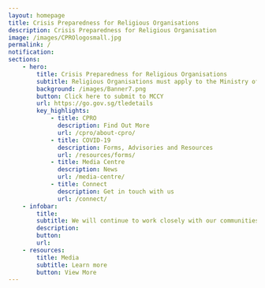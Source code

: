 ```yaml
---
layout: homepage
title: Crisis Preparedness for Religious Organisations
description: Crisis Preparedness for Religious Organisation
image: /images/CPROlogosmall.jpg
permalink: /
notification:
sections:
    - hero:
        title: Crisis Preparedness for Religious Organisations
        subtitle: Religious Organisations must apply to the Ministry of Trade and Industry for a [Time-Limited Exemption (TLE)](https://covid.gobusiness.gov.sg/) one day prior to proceeding with permitted on-site activities and must inform MCCY of these applications. 
        background: /images/Banner7.png
        button: Click here to submit to MCCY
        url: https://go.gov.sg/tledetails
        key_highlights:
            - title: CPRO
              description: Find Out More
              url: /cpro/about-cpro/
            - title: COVID-19
              description: Forms, Advisories and Resources
              url: /resources/forms/
            - title: Media Centre
              description: News
              url: /media-centre/
            - title: Connect
              description: Get in touch with us
              url: /connect/
    - infobar:
        title:
        subtitle: We will continue to work closely with our communities to keep Singapore and our people safe. To protect everyone’s well-being, we urge our congregants to work with their religious leaders in implementing the precautionary measures advised by MOH and MCCY. By supporting each other in these challenging times and exercising social responsibility, we can overcome COVID-19, and emerge even stronger and more resilient. - Statement in support of staying united against COVID-19, National Steering Committee on Racial and Religious Harmony, 25 March 2020 
        description: 
        button:
        url:
    - resources:
        title: Media
        subtitle: Learn more
        button: View More
---
```

